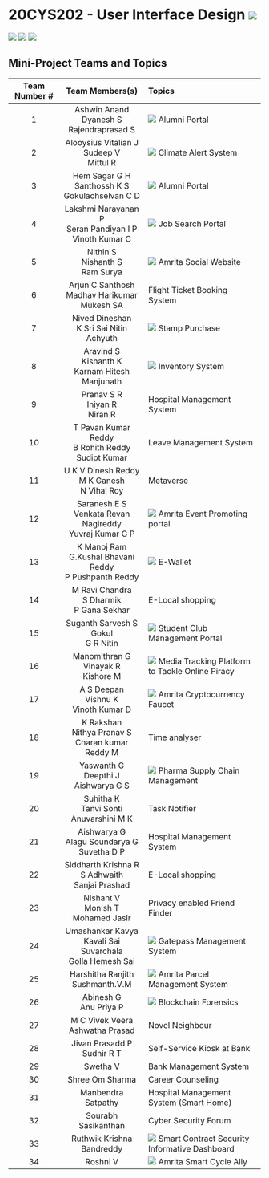 # 20CYS202 - User Interface Design ![](https://img.shields.io/badge/-Live-brightgreen)
![](https://img.shields.io/badge/Batch-21CYS-lightgreen) ![](https://img.shields.io/badge/UG-blue) ![](https://img.shields.io/badge/Subject-UID-blue)

## Mini-Project Teams and Topics

| Team Number # | Team Members(s) | Topics |
|:-------------:|:---------------:|:------|
| 1 | Ashwin Anand <br> Dyanesh S <br> Rajendraprasad S |  ![](https://img.shields.io/badge/Dept-blue) Alumni Portal |
| 2 | Alooysius Vitalian J <br> Sudeep V <br> Mittul R | ![](https://img.shields.io/badge/BRIG-purple) Climate Alert System |
| 3 | Hem Sagar G H <br> Santhossh K S <br> Gokulachselvan C D | ![](https://img.shields.io/badge/Dept-blue) Alumni Portal|
| 4 | Lakshmi Narayanan P <br> Seran Pandiyan I P <br> Vinoth Kumar C| ![](https://img.shields.io/badge/Dept-blue) Job Search Portal |
| 5 | Nithin S <br> Nishanth S <br> Ram Surya | ![](https://img.shields.io/badge/Univ-darkblue) Amrita Social Website |
| 6 | Arjun C Santhosh <br> Madhav Harikumar <br> Mukesh SA | Flight Ticket Booking System |
| 7 | Nived Dineshan <br> K Sri Sai Nitin <br> Achyuth | ![](https://img.shields.io/badge/BRIG-purple) Stamp Purchase |
| 8 | Aravind S <br> Kishanth K <br> Karnam Hitesh Manjunath | ![](https://img.shields.io/badge/BRIG-purple) Inventory System|
| 9 | Pranav S R <br> Iniyan R <br> Niran  R | Hospital Management System |
| 10 | T Pavan Kumar Reddy <br> B Rohith Reddy <br> Sudipt Kumar | Leave Management System |
| 11 | U K V Dinesh Reddy <br> M K Ganesh <br> N Vihal Roy | Metaverse |
| 12 | Saranesh E S <br> Venkata Revan Nagireddy <br> Yuvraj Kumar G P | ![](https://img.shields.io/badge/Univ-darkblue) Amrita Event Promoting portal |
| 13 | K Manoj Ram <br> G.Kushal Bhavani Reddy <br> P Pushpanth Reddy | ![](https://img.shields.io/badge/Univ-darkblue) E-Wallet |
| 14 | M Ravi Chandra <br> S Dharmik <br> P Gana Sekhar| E-Local shopping |
| 15 | Suganth Sarvesh S <br> Gokul <br> G R Nitin | ![](https://img.shields.io/badge/Univ-darkblue) Student Club Management Portal |
| 16 | Manomithran G <br> Vinayak R <br> Kishore M | ![](https://img.shields.io/badge/BRIG-purple) Media Tracking Platform to Tackle Online Piracy |
| 17 | A S Deepan <br> Vishnu K <br> Vinoth Kumar D | ![](https://img.shields.io/badge/BRIG-purple) Amrita Cryptocurrency Faucet | 
| 18 | K Rakshan <br> Nithya Pranav S <br> Charan kumar Reddy M | Time analyser |
| 19 | Yaswanth G <br> Deepthi J <br> Aishwarya G S | ![](https://img.shields.io/badge/BRIG-purple) Pharma Supply Chain Management |
| 20 | Suhitha K <br> Tanvi Sonti <br> Anuvarshini M K | Task Notifier |
| 21 | Aishwarya G <br> Alagu Soundarya G <br> Suvetha D P | Hospital Management System |
| 22 | Siddharth Krishna R <br> S Adhwaith <br> Sanjai Prashad | E-Local shopping |
| 23 | Nishant V <br> Monish T <br> Mohamed Jasir | Privacy enabled Friend Finder |
| 24 | Umashankar Kavya <br> Kavali Sai Suvarchala <br> Golla Hemesh Sai | ![](https://img.shields.io/badge/Univ-darkblue) Gatepass Management System |
| 25 | Harshitha Ranjith <br> Sushmanth.V.M | ![](https://img.shields.io/badge/Univ-darkblue) Amrita Parcel Management System |
| 26 | Abinesh G <br> Anu Priya P | ![](https://img.shields.io/badge/BRIG-purple) Blockchain Forensics |
| 27 | M C Vivek Veera <br> Ashwatha Prasad |  Novel Neighbour |
| 28 | Jivan Prasadd P <br> Sudhir R T | Self-Service Kiosk at Bank |
| 29 | Swetha V | Bank Management System |
| 30 | Shree Om Sharma | Career Counseling |
| 31 | Manbendra Satpathy | Hospital Management System (Smart Home) |
| 32 | Sourabh Sasikanthan | Cyber Security Forum |
| 33 | Ruthwik Krishna Bandreddy | ![](https://img.shields.io/badge/BRIG-purple) Smart Contract Security Informative Dashboard |
| 34 | Roshni V | ![](https://img.shields.io/badge/BRIG-purple) Amrita Smart Cycle Ally |
